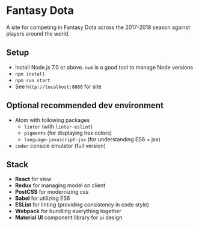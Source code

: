 # Fantasy Dota
A site for competing in Fantasy Dota across the 2017-2018 season against players around the world.

## Setup
- Install Node.js 7.0 or above. `nvm` is a good tool to manage Node versions
- `npm install`
- `npm run start`
- See `http://localhost:8080` for site

## Optional recommended dev environment
- Atom with following packages
  - `linter` (with `linter-eslint`)
  - `pigments` (for displaying hex colors)
  - `language-javascript-jsx` (for understanding ES6 + jsx)
- `cmder` console emulator (full version)

## Stack

- **React** for view
- **Redux** for managing model on client
- **PostCSS** for modernizing css
- **Babel** for utilizing ES6
- **ESList** for linting (providing consistency in code style)
- **Webpack** for bundling everything together
- **Material UI** component library for ui design
